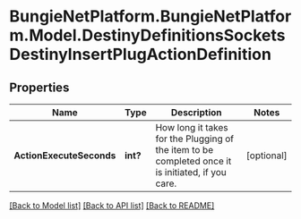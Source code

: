 # BungieNetPlatform.BungieNetPlatform.Model.DestinyDefinitionsSocketsDestinyInsertPlugActionDefinition
## Properties

Name | Type | Description | Notes
------------ | ------------- | ------------- | -------------
**ActionExecuteSeconds** | **int?** | How long it takes for the Plugging of the item to be completed once it is initiated, if you care. | [optional] 

[[Back to Model list]](../README.md#documentation-for-models) [[Back to API list]](../README.md#documentation-for-api-endpoints) [[Back to README]](../README.md)

